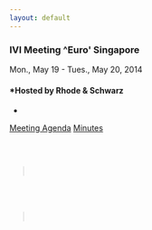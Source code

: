 ```yaml
---
layout: default
---
```

<div id="rightCol0">

<div data-align="center">

### IVI Meeting ^Euro' Singapore 

Mon., May 19 - Tues., May 20, 2014

</div>

<div data-align="center">

#### *Hosted by Rhode & Schwarz  
  
*

</div>

[Meeting Agenda](May%202014%20Agenda%20-%20IVI.pdf)
[Minutes](2014MayMeetingSummary%20Final.pdf)

###  

>  

###  

> ####  

 

 

####  

</div>
